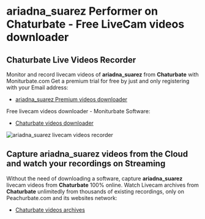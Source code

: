 # ariadna_suarez Performer on Chaturbate - Free LiveCam videos downloader

## Chaturbate Live Videos Recorder

Monitor and record livecam videos of **ariadna_suarez** from **Chaturbate** with Moniturbate.com
Get a premium trial for free by just and only registering with your Email address:
* [ariadna_suarez Premium videos downloader](https://moniturbate.com/request-demo-licence-key.html)

Free livecam videos downloader - Moniturbate Software:
* [Chaturbate videos downloader](https://moniturbate.com/moniturbate-download-software.html)

![ariadna_suarez livecam videos recorder](https://peachurnet.com/templates/moniturbate-software.png)


## Capture ariadna_suarez videos from the Cloud and watch your recordings on Streaming

Without the need of downloading a software, capture **ariadna_suarez** livecam videos from **Chaturbate** 100% online.
Watch Livecam archives from **Chaturbate** unlimitedly from thousands of existing recordings, only on Peachurbate.com and its websites network:
* [Chaturbate videos archives](https://peachurnet.com/)